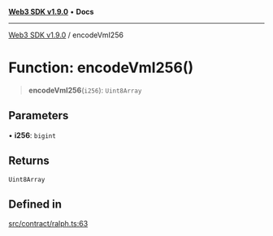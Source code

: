 [**Web3 SDK v1.9.0**](../README.md) • **Docs**

***

[Web3 SDK v1.9.0](../globals.md) / encodeVmI256

# Function: encodeVmI256()

> **encodeVmI256**(`i256`): `Uint8Array`

## Parameters

• **i256**: `bigint`

## Returns

`Uint8Array`

## Defined in

[src/contract/ralph.ts:63](https://github.com/Mystic-Nayy/alephium-web3/blob/ee41f5e0e7d7fb0b155fe62f05b2ac03772895ca/packages/web3/src/contract/ralph.ts#L63)
